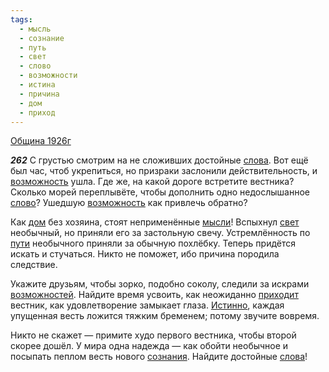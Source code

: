 ```yaml
---
tags:
  - мысль
  - сознание
  - путь
  - свет
  - слово
  - возможности
  - истина
  - причина
  - дом
  - приход
---
```


[Община 1926г](/agni/1926)

___262___
С грустью смотрим на не сложивших достойные [слова](/tag/#[слово](/tag/#слово)). Вот ещё был час, чтоб укрепиться, но призраки заслонили действительность, и [возможность](/tag/#возможности) ушла. Где же, на какой дороге встретите вестника? Сколько морей переплывёте, чтобы дополнить одно недослышанное [слово](/tag/#слово)? Ушедшую [возможность](/tag/#возможности) как привлечь обратно?   

Как [дом](/tag/#дом) без хозяина, стоят неприменённые [мысли](/tag/#мысль)! Вспыхнул [свет](/tag/#свет) необычный, но приняли его за застольную свечу. Устремлённость по [пути](/tag/#путь) необычного приняли за обычную похлёбку. Теперь придётся искать и стучаться. Никто не поможет, ибо причина породила следствие.   

Укажите друзьям, чтобы зорко, подобно соколу, следили за искрами [возможностей](/tag/#возможности). Найдите время усвоить, как неожиданно [приходит](/tag/#приход) вестник, как удовлетворение замыкает глаза. [Истинно](/tag/#истина), каждая упущенная весть ложится тяжким бременем; потому звучите вовремя.   

Никто не скажет — примите худо первого вестника, чтобы второй скорее дошёл. У мира одна надежда — как обойти необычное и посыпать пеплом весть нового [сознания](/tag/#сознание). Найдите достойные [слова](/tag/#[слово](/tag/#слово))!   

